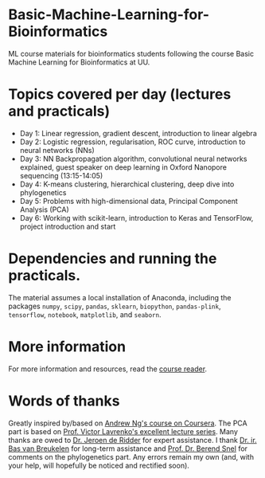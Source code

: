 # Basic-Machine-Learning-for-Bioinformatics
ML course materials for bioinformatics students following the course Basic Machine Learning for Bioinformatics at UU. <br>

# Topics covered per day (lectures and practicals)
* Day 1: Linear regression, gradient descent, introduction to linear algebra
* Day 2: Logistic regression, regularisation, ROC curve, introduction to neural networks (NNs)
* Day 3: NN Backpropagation algorithm, convolutional neural networks explained, guest speaker on deep learning in Oxford Nanopore sequencing (13:15-14:05)
* Day 4: K-means clustering, hierarchical clustering, deep dive into phylogenetics
* Day 5: Problems with high-dimensional data, Principal Component Analysis (PCA)
* Day 6: Working with scikit-learn, introduction to Keras and TensorFlow, project introduction and start

# Dependencies and running the practicals.
The material assumes a local installation of Anaconda, including the packages `numpy`, `scipy`, `pandas`, `sklearn`, `biopython`, `pandas-plink`, `tensorflow`, `notebook`, `matplotlib`, and `seaborn`.

# More information
For more information and resources, read the [course reader](CourseReaderMLBasics2021_Final.pdf).

# Words of thanks
Greatly inspired by/based on [Andrew Ng's course on Coursera](https://www.coursera.org/learn/machine-learning/home/welcome). The PCA part is based on [Prof. Victor Lavrenko's excellent lecture series](https://www.youtube.com/watch?v=IbE0tbjy6JQ&list=PLBv09BD7ez_5_yapAg86Od6JeeypkS4YM). Many thanks are owed to [Dr. Jeroen de Ridder](https://www.umcutrecht.nl/en/research/researchers/de-ridder-jeroen-j) for expert assistance. I thank [Dr. ir. Bas van Breukelen](https://www.uu.nl/staff/BvanBreukelen) for long-term assistance and [Prof. Dr. Berend Snel](https://tbb.bio.uu.nl/snel/group.html) for comments on the phylogenetics part. Any errors remain my own (and, with your help, will hopefully be noticed and rectified soon).
